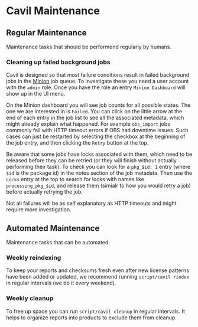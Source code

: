 # Cavil Maintenance

## Regular Maintenance

Maintenance tasks that should be performend regularly by humans.

### Cleaning up failed background jobs

Cavil is designed so that most failure conditions result in failed background jobs in the [Minion](https://minion.pm)
job queue. To investigate these you need a user account with the `admin` role. Once you have the role an entry
`Minion Dashboard` will show up in the UI menu.

On the Minion dashboard you will see job counts for all possible states. The one we are interested in is `Failed`. You
can click on the little arrow at the end of each entry in the job list to see all the associated metadata, which might
already explain what happened. For example `obs_import` jobs commonly fail with HTTP timeout errors if OBS had downtime
issues. Such cases can just be restarted by selecting the checkbox at the beginning of the job entry, and then clicking
the `Retry` button at the top.

Be aware that some jobs have locks associated with them, which need to be released before they can be retried (or they
will finish without actually performing their task). To check you can look for a `pkg_$id: 1` entry (where `$id` is the
package id) in the notes section of the job metadata. Then use the `Locks` entry at the top to search for locks with
names like `processing_pkg_$id`, and release them (simialr to how you would retry a job) before actually retrying the
job.

Not all failures will be as self explanatory as HTTP timeouts and might require more investigation.

## Automated Maintenance

Maintenance tasks that can be automated.

### Weekly reindexing

To keep your reports and checksums fresh even after new license patterns have been added or updated, we recommend
running `script/cavil rindex` in regular intervals (we do it every weekend).

### Weekly cleanup

To free up space you can run `script/cavil cleanup` in regular intervals. It helps to organize reports into products to
exclude them from cleanup.
